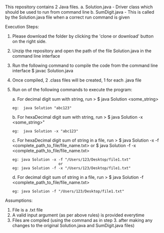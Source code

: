 #
This repository contains 2 Java files.
	a. Solution.java - Driver class which should be used to run from command line
	b. SumDigit.java - This is called by the Solution.java file when a correct run command is given

Execution Steps:

1. Please download the folder by clicking the 'clone or download' button on the right side.
2. Unzip the repository and open the path of the file Solution.java in the command line interface
3. Run the following command to compile the code from the command line interface
	$ javac Solution.java
4. Once compiled, 2 .class files will be created, 1 for each .java file
5. Run on of the following commands to execute the program:

	a. For decimal digit sum with string, run >
	   $ java Solution <some_string>
	   
	   eg:  java Solution "abc123"

	b. For hexaDecimal digit sum with string, run >
	   $ java Solution -x <some_string>"
	   
	   eg:  java Solution -x "abc123"

	c. For hexaDecimal digit sum of string in a file, run >
	   $ java Solution -x -f <complete_path_to_file/file_name.txt>
	   						or 
	   $ java Solution -f -x <complete_path_to_file/file_name.txt>

	   eg: java Solution -x -f "/Users/123/Desktop/file1.txt"
	   						or 
	   eg: java Solution -f -x "/Users/123/Desktop/file1.txt"

	d. For decimal digit sum of string in a file, run >
	   $ java Solution -f <complete_path_to_file/file_name.txt>
	   
	   eg: java Solution -f "/Users/123/Desktop/file1.txt"



Assumptions:
1. File is a .txt file
2. A valid input argument (as per above rules) is provided everytime
3. Files are compiled (using the command as in step 3. after making any changes to the original Solution.java and SumDigit.java files)
